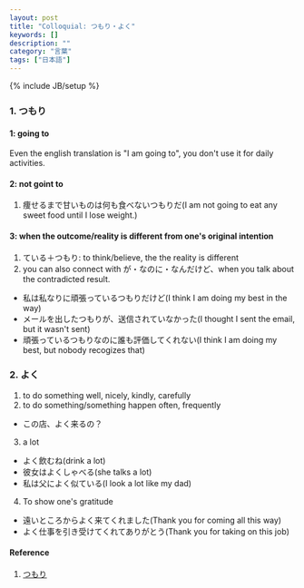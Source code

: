 ```yaml
---
layout: post
title: "Colloquial: つもり・よく"
keywords: []
description: ""
category: "言葉"
tags: ["日本語"]
---
```

{% include JB/setup %}

### 1. つもり

#### 1: going to
Even the english translation is "I am going to", you don't use it for daily activities.


#### 2: not goint to
1. 痩せるまで甘いものは何も食べないつもりだ(I am not going to eat any sweet food until I lose
   weight.)

#### 3: when the outcome/reality is different from one's original intention
1. ている＋つもり: to think/believe, the the reality is different
2. you can also connect with が・なのに・なんだけど、when you talk about the contradicted result.

- 私は私なりに頑張っているつもりだけど(I think I am doing my best in the way)
- メールを出したつもりが、送信されていなかった(I thought I sent the email, but it wasn't sent)
- 頑張っているつもりなのに誰も評価してくれない(I think I am doing my best, but nobody recogizes
  that)


### 2. よく

1. to do something well, nicely, kindly, carefully
2. to do something/something happen often, frequently
- この店、よく来るの？
3. a lot
- よく飲むね(drink a lot)
- 彼女はよくしゃべる(she talks a lot)
- 私は父によく似ている(I look a lot like my dad)

4. To show one's gratitude
- 遠いところからよく来てくれました(Thank you for coming all this way)
- よく仕事を引き受けてくれてありがとう(Thank you for taking on this job)








#### Reference
1. [つもり](http://maggiesensei.com/2019/08/28/how-to-use-%E3%81%A4%E3%82%82%E3%82%8A-tsumori/)
